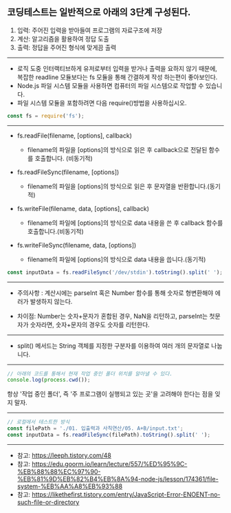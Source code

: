 ## 코딩테스트는 일반적으로 아래의 3단계 구성된다.
  1. 입력: 주어진 입력을 받아들여 프로그램의 자료구조에 저장
  2. 계산: 알고리즘을 활용하여 정답 도출
  3. 출력: 정답을 주어진 형식에 맞게끔 출력

---

- 로직 도중 인터랙티브하게 유저로부터 입력을 받거나 출력을 요하지 않기 때문에, 복잡한 readline 모듈보다는 fs 모듈을 통해 간결하게 작성 하는편이 좋아보인다.
- Node.js 파일 시스템 모듈을 사용하면 컴퓨터의 파일 시스템으로 작업할 수 있습니다.
- 파일 시스템 모듈을 포함하려면 다음 require()방법을 사용하십시오. 
```js
const fs = require('fs');
```

---

- fs.readFile(filename, [options], callback) 
  - filename의 파일을 [options]의 방식으로 읽은 후 callback으로 전달된 함수를 호출합니다. (비동기적)

- fs.readFileSync(filename, [options])
  - filename의 파일을 [options]의 방식으로 읽은 후 문자열을 반환합니다.(동기적)

- fs.writeFile(filename, data, [options], callback)
  - filename의 파일에 [options]의 방식으로 data 내용을 쓴 후 callback 함수를 호출합니다.(비동기적) 

- fs.writeFileSync(filename, data, [options]) 
  - filename의 파일에 [options]의 방식으로 data 내용을 씁니다.(동기적)

```js
const inputData = fs.readFileSync('/dev/stdin').toString().split(' ');
```

---

- 주의사항 : 계산시에는 parseInt 혹은 Number 함수를 통해 숫자로 형변환해야 에러가 발생하지 않는다.

- 차이점: Number는 숫자+문자가 혼합된 경우, NaN을 리턴하고, parseInt는 첫문자가 숫자라면, 숫자+문자의 경우도 숫자를 리턴한다.

---

- split() 메서드는 String 객체를 지정한 구분자를 이용하여 여러 개의 문자열로 나눕니다.

---

```js
// 아래의 코드를 통해서 현재 작업 중인 폴더 위치를 알아낼 수 있다.
console.log(process.cwd());
```
항상 '작업 중인 폴더', 즉 '주 프로그램이 실행되고 있는 곳'을 고려해야 한다는 점을 잊지 말자. 

---

```js
// 로컬에서 테스트한 방식
const filePath = './01. 입출력과 사칙연산/05. A+B/input.txt';
const inputData = fs.readFileSync(filePath).toString().split(' ');
```

---

- 참고: https://leeph.tistory.com/48
- 참고: https://edu.goorm.io/learn/lecture/557/%ED%95%9C-%EB%88%88%EC%97%90-%EB%81%9D%EB%82%B4%EB%8A%94-node-js/lesson/174361/file-system-%EB%AA%A8%EB%93%88
- 참고: https://likethefirst.tistory.com/entry/JavaScript-Error-ENOENT-no-such-file-or-directory
